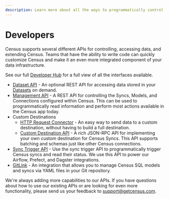 ```yaml
---
description: Learn more about all the ways to programmatically control Census
---
```


# Developers

Census supports several different APIs for controlling, accessing data, and extending Census. Teams that have the ability to write code can quickly customize Census and make it an even more integrated component of your data infrastructure.

See our full [Developer Hub](https://developers.getcensus.com) for a full view of all the interfaces available.

* [Dataset API](entity-api.md) - An optional REST API for accessing data stored in your [Datasets](../data-defining/datasets.md) on demand.
* [Management API](api.md) - A REST API for controlling the Syncs, Models, and Connections configured within Census. This can be used to programmatically read information and perform most actions available in the Census app today.
* Custom Destinations
  * [HTTP Request Connector](../../destinations/http-request.md) - An easy way to   send data to a custom destination, without having to build a full destination.
  * [Custom Destination API](custom-api.md) - A rich JSON-RPC API for implementing your own custom destination for Census Syncs. This API supports batching and schemas just like other Census connections.
* [Sync Trigger API](../core-concept/triggering-syncs.md#sync-trigger-api) - Use the sync trigger API to programmatically trigger Census syncs and read their status. We use this API to power our Airflow, Prefect, and Dagster integrations.
* [GitLink](gitlink.md) - An integration that allows you to manage Census SQL models and syncs via YAML files in your Git repository.

We're always adding more capabilities to our APIs. If you have questions about how to use our existing APIs or are looking for even more functionality, please send us your feedback to [support@getcensus.com](mailto:support@getcensus.com).
